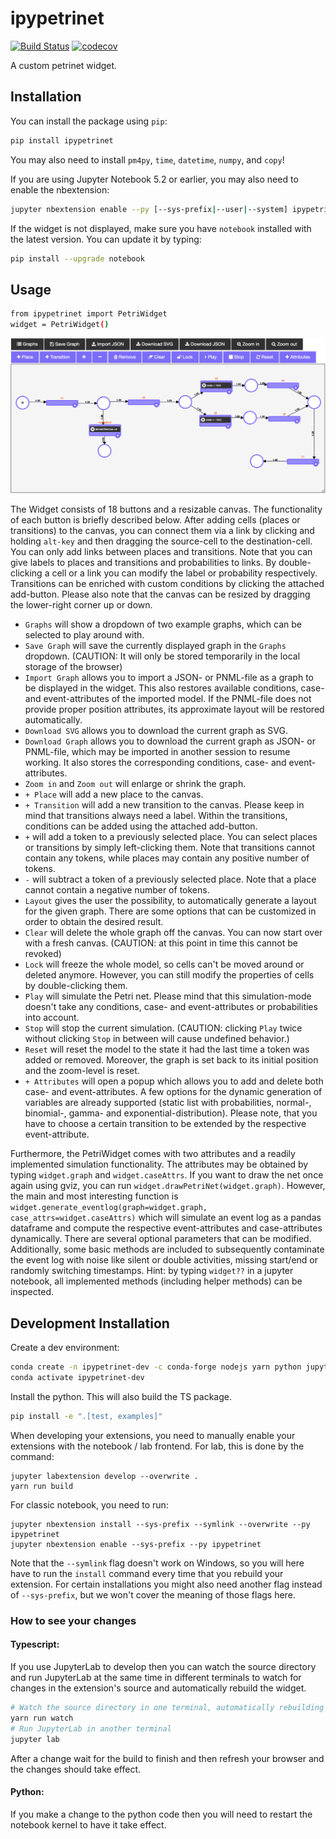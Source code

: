 
# ipypetrinet

[![Build Status](https://travis-ci.org/DFKI/ipypetrinet.svg?branch=master)](https://travis-ci.org/DFKI/ipypetrinet)
[![codecov](https://codecov.io/gh/DFKI/ipypetrinet/branch/master/graph/badge.svg)](https://codecov.io/gh/DFKI/ipypetrinet)

A custom petrinet widget.

## Installation
You can install the package using `pip`:

```bash
pip install ipypetrinet
```

You may also need to install `pm4py`, `time`, `datetime`, `numpy`, and `copy`!

If you are using Jupyter Notebook 5.2 or earlier, you may also need to enable
the nbextension:
```bash
jupyter nbextension enable --py [--sys-prefix|--user|--system] ipypetrinet
```

If the widget is not displayed, make sure you have `notebook` installed with the latest version.
You can update it by typing:
```bash
pip install --upgrade notebook
```

## Usage

```bash
from ipypetrinet import PetriWidget
widget = PetriWidget()
```

![PetriWidget](./examples/PetriWidget.png)

The Widget consists of 18 buttons and a resizable canvas. The functionality of each button is briefly described below. 
After adding cells (places or transitions) to the canvas, you can connect them via a link by clicking and holding `alt-key` and then dragging the source-cell to the destination-cell. You can only add links between places and transitions. Note that you can give labels to places and transitions and probabilities to links. By double-clicking a cell or a link you can modify the label or probability respectively. Transitions can be enriched with custom conditions by clicking the attached add-button. Please also note that the canvas can be resized by dragging the lower-right corner up or down.

- `Graphs` will show a dropdown of two example graphs, which can be selected to play around with.
- `Save Graph` will save the currently displayed graph in the `Graphs` dropdown. (CAUTION: It will only be stored temporarily in the local storage of the browser)
- `Import Graph` allows you to import a JSON- or PNML-file as a graph to be displayed in the widget. This also restores available conditions, case- and event-attributes of the imported model. If the PNML-file does not provide proper position attributes, its approximate layout will be restored automatically.
- `Download SVG` allows you to download the current graph as SVG.
- `Download Graph` allows you to download the current graph as JSON- or PNML-file, which may be imported in another session to resume working. It also stores the corresponding conditions, case- and event-attributes.
- `Zoom in` and `Zoom out` will enlarge or shrink the graph.
- `+ Place` will add a new place to the canvas.
- `+ Transition` will add a new transition to the canvas. Please keep in mind that transitions always need a label. Within the transitions, conditions can be added using the attached add-button.
- `+` will add a token to a previously selected place. You can select places or transitions by simply left-clicking them. Note that transitions cannot contain any tokens, while places may contain any positive number of tokens.
- `-` will subtract a token of a previously selected place. Note that a place cannot contain a negative number of tokens.
- `Layout` gives the user the possibility, to automatically generate a layout for the given graph. There are some options that can be customized in order to obtain the desired result.
- `Clear` will delete the whole graph off the canvas. You can now start over with a fresh canvas. (CAUTION: at this point in time this cannot be revoked)
- `Lock` will freeze the whole model, so cells can't be moved around or deleted anymore. However, you can still modify the properties of cells by double-clicking them.
- `Play` will simulate the Petri net. Please mind that this simulation-mode doesn't take any conditions, case- and event-attributes or probabilities into account.
- `Stop` will stop the current simulation. (CAUTION: clicking `Play` twice without clicking `Stop` in between will cause undefined behavior.)
- `Reset` will reset the model to the state it had the last time a token was added or removed. Moreover, the graph is set back to its initial position and the zoom-level is reset.
- `+ Attributes` will open a popup which allows you to add and delete both case- and event-attributes. A few options for the dynamic generation of variables are already supported (static list with probabilities, normal-, binomial-, gamma- and exponential-distribution). Please note, that you have to choose a certain transition to be extended by the respective event-attribute. 

Furthermore, the PetriWidget comes with two attributes and a readily implemented simulation functionality. The attributes may be obtained by typing `widget.graph` and `widget.caseAttrs`. If you want to draw the net once again using gviz, you can run `widget.drawPetriNet(widget.graph)`. However, the main and most interesting function is `widget.generate_eventlog(graph=widget.graph, case_attrs=widget.caseAttrs)` which will simulate an event log as a pandas dataframe and compute the respective event-attributes and case-attributes dynamically. There are several optional parameters that can be modified. Additionally, some basic methods are included to subsequently contaminate the event log with noise like silent or double activities, missing start/end or randomly switching timestamps. 
Hint: by typing `widget??` in a jupyter notebook, all implemented methods (including helper methods) can be inspected.


## Development Installation
Create a dev environment:
```bash
conda create -n ipypetrinet-dev -c conda-forge nodejs yarn python jupyterlab
conda activate ipypetrinet-dev
```

Install the python. This will also build the TS package.
```bash
pip install -e ".[test, examples]"
```

When developing your extensions, you need to manually enable your extensions with the
notebook / lab frontend. For lab, this is done by the command:

```
jupyter labextension develop --overwrite .
yarn run build
```

For classic notebook, you need to run:

```
jupyter nbextension install --sys-prefix --symlink --overwrite --py ipypetrinet
jupyter nbextension enable --sys-prefix --py ipypetrinet
```

Note that the `--symlink` flag doesn't work on Windows, so you will here have to run
the `install` command every time that you rebuild your extension. For certain installations
you might also need another flag instead of `--sys-prefix`, but we won't cover the meaning
of those flags here.

### How to see your changes
#### Typescript:
If you use JupyterLab to develop then you can watch the source directory and run JupyterLab at the same time in different
terminals to watch for changes in the extension's source and automatically rebuild the widget.

```bash
# Watch the source directory in one terminal, automatically rebuilding when needed
yarn run watch
# Run JupyterLab in another terminal
jupyter lab
```

After a change wait for the build to finish and then refresh your browser and the changes should take effect.

#### Python:
If you make a change to the python code then you will need to restart the notebook kernel to have it take effect.
